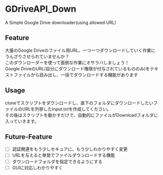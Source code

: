 # GDriveAPI_Down
A Simple Google Drive downloader(using allowed URL) 
## Feature
大量のGoogle Driveのファイル用URL、一つ一つダウンロードしていく作業にうんざりさせられていませんか？  
このダウンローダーを使って面倒な作業にオサラバしましょう！  
Google DriveのURL(自分にダウンロード権限が付与されているもののみ)をテキストファイルから読み出し、一括でダウンロードする機能があります   


## Usage
cloneでスクリプトをダウンロードし、直下のフォルダにダウンロードしたいファイルのURLを列挙したinput.txtを作成してください。     
その後はスクリプトを動かすだけで、自動的にファイルがDownloadフォルダに入っていきます。    
## Future-Feature
- [ ] 認証関連をもう少しセキュアに、もう少しわかりやすく変更
- [ ] URLを与えると単発でファイルダウンロードする機能
- [ ] ダウンロードフォルダを指定できるようにする
- [ ] GUIに対応しわかりやすく
